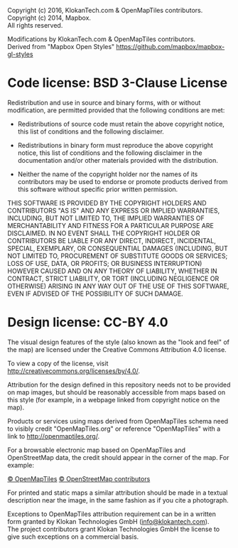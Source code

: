Copyright (c) 2016, KlokanTech.com & OpenMapTiles contributors.  
Copyright (c) 2014, Mapbox.  
All rights reserved.

Modifications by KlokanTech.com & OpenMapTiles contributors.  
Derived from "Mapbox Open Styles" https://github.com/mapbox/mapbox-gl-styles

# Code license: BSD 3-Clause License

Redistribution and use in source and binary forms, with or without
modification, are permitted provided that the following conditions are met:

* Redistributions of source code must retain the above copyright notice, this
  list of conditions and the following disclaimer.

* Redistributions in binary form must reproduce the above copyright notice,
  this list of conditions and the following disclaimer in the documentation
  and/or other materials provided with the distribution.

* Neither the name of the copyright holder nor the names of its
  contributors may be used to endorse or promote products derived from
  this software without specific prior written permission.

THIS SOFTWARE IS PROVIDED BY THE COPYRIGHT HOLDERS AND CONTRIBUTORS "AS IS"
AND ANY EXPRESS OR IMPLIED WARRANTIES, INCLUDING, BUT NOT LIMITED TO, THE
IMPLIED WARRANTIES OF MERCHANTABILITY AND FITNESS FOR A PARTICULAR PURPOSE ARE
DISCLAIMED. IN NO EVENT SHALL THE COPYRIGHT HOLDER OR CONTRIBUTORS BE LIABLE
FOR ANY DIRECT, INDIRECT, INCIDENTAL, SPECIAL, EXEMPLARY, OR CONSEQUENTIAL
DAMAGES (INCLUDING, BUT NOT LIMITED TO, PROCUREMENT OF SUBSTITUTE GOODS OR
SERVICES; LOSS OF USE, DATA, OR PROFITS; OR BUSINESS INTERRUPTION) HOWEVER
CAUSED AND ON ANY THEORY OF LIABILITY, WHETHER IN CONTRACT, STRICT LIABILITY,
OR TORT (INCLUDING NEGLIGENCE OR OTHERWISE) ARISING IN ANY WAY OUT OF THE USE
OF THIS SOFTWARE, EVEN IF ADVISED OF THE POSSIBILITY OF SUCH DAMAGE.

# Design license: CC-BY 4.0

The visual design features of the style (also known as the "look and feel" of
the map) are licensed under the Creative Commons Attribution 4.0 license.

To view a copy of the license, visit http://creativecommons.org/licenses/by/4.0/.

Attribution for the design defined in this repository needs not to be provided
on map images, but should be reasonably accessible from maps based on this style
(for example, in a webpage linked from copyright notice on the map).

Products or services using maps derived from OpenMapTiles schema need to visibly
credit "OpenMapTiles.org" or reference "OpenMapTiles" with a link to
http://openmaptiles.org/.

For a browsable electronic map based on OpenMapTiles and OpenStreetMap data, the
credit should appear in the corner of the map. For example:

[© OpenMapTiles](http://openmaptiles.org/)
[© OpenStreetMap contributors](http://www.openstreetmap.org/copyright)

For printed and static maps a similar attribution should be made in a textual
description near the image, in the same fashion as if you cite a photograph.

Exceptions to OpenMapTiles attribution requirement can be in a written form granted
by Klokan Technologies GmbH (info@klokantech.com).  
The project contributors grant Klokan Technologies GmbH the license to give such
exceptions on a commercial basis.
